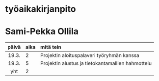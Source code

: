 # työaikakirjanpito
# Sami-Pekka Ollila

| päivä | aika | mitä tein  |
| :----:|:-----| :-----|
| 19.3. | 2    | Projektin aloituspalaveri työryhmän kanssa|
| 19.3. | 5  | Projektin alustus ja tietokantamallien hahmottelu|
| yht   | 2   | | 
